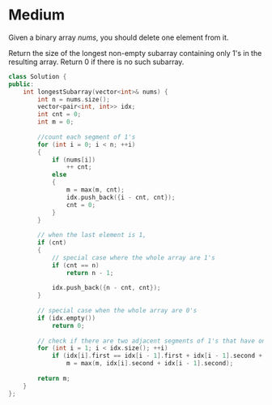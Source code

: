 # Medium

Given a binary array $nums$, you should delete one element from it.

Return the size of the longest non-empty subarray containing only $1$'s in the resulting array. Return $0$ if there is no such subarray.

```cpp
class Solution {
public:
    int longestSubarray(vector<int>& nums) {
        int n = nums.size();
        vector<pair<int, int>> idx;
        int cnt = 0;
        int m = 0;
        
        //count each segment of 1's
        for (int i = 0; i < n; ++i)
        {
            if (nums[i])
                ++ cnt;
            else
            {
                m = max(m, cnt);
                idx.push_back({i - cnt, cnt});
                cnt = 0;
            }
        }
        
        // when the last element is 1, 
        if (cnt)
        {
            // special case where the whole array are 1's
            if (cnt == n)
                return n - 1;
            
            idx.push_back({n - cnt, cnt});
        }
        
        // special case when the whole array are 0's
        if (idx.empty())
            return 0;
        
        // check if there are two adjacent segments of 1's that have one 0 in between,
        for (int i = 1; i < idx.size(); ++i)
            if (idx[i].first == idx[i - 1].first + idx[i - 1].second + 1)
                m = max(m, idx[i].second + idx[i - 1].second);
        
        return m;
    }
};
```
